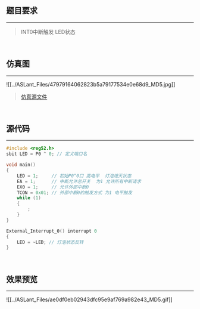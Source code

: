 ## 题目要求
---

> INT0中断触发 LED状态

<br/>   

## 仿真图	
---

![[../ASLant_Files/47979164062823b5a79177534e0e68d9_MD5.jpg]]   

> [仿真源文件](/123pan/?d=N7orVv-spMV3.html)		


<br/>   

## 源代码   
---

```c
#include <reg52.h>
sbit LED = P0 ^ 0; // 定义端口名

void main()
{
    LED = 1;     // 初始P0^0口 高电平  灯泡熄灭状态
    EA = 1;      // 中断允许总开关  为1 允许所有中断请求
    EX0 = 1;     // 允许外部中断0
    TCON = 0x01; // 外部中断0的触发方式 为1 电平触发
    while (1)
    {
        ;
    }
}

External_Interrupt_0() interrupt 0
{
    LED = ~LED; // 灯泡状态反转
}

```
<br/>

## 效果预览
----
![[../ASLant_Files/ae0df0eb02943dfc95e9af769a982e43_MD5.gif]]    